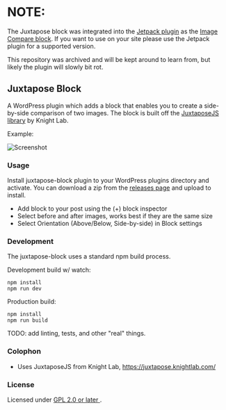 
# NOTE:

The Juxtapose block was integrated into the [Jetpack plugin](https://jetpack.com/) as the [Image Compare block](https://github.com/Automattic/jetpack/tree/master/extensions/blocks/image-compare). If you want to use on your site please use the Jetpack plugin for a supported version. 

This repository was archived and will be kept around to learn from, but likely the plugin will slowly bit rot.

## Juxtapose Block

A WordPress plugin which adds a block that enables you to create a side-by-side comparison of two images.
The block is built off the [JuxtaposeJS library](https://juxtapose.knightlab.com/) by Knight Lab.

Example:

![Screenshot](screenshot.png)

### Usage

Install juxtapose-block plugin to your WordPress plugins directory and activate. You can download a zip from the [releases page](https://github.com/mkaz/juxtapose-block/releases) and upload to install.

* Add block to your post using the (+) block inspector
* Select before and after images, works best if they are the same size
* Select Orientation (Above/Below, Side-by-side) in Block settings


### Development

The juxtapose-block uses a standard npm build process.

Development build w/ watch:
```
npm install
npm run dev
```

Production build:
```
npm install
npm run build
```

TODO: add linting, tests, and other "real" things.

### Colophon

- Uses JuxtaposeJS from Knight Lab, https://juxtapose.knightlab.com/


### License

Licensed under <a href="https://opensource.org/licenses/GPL-2.0"> GPL 2.0 or later </a>.

